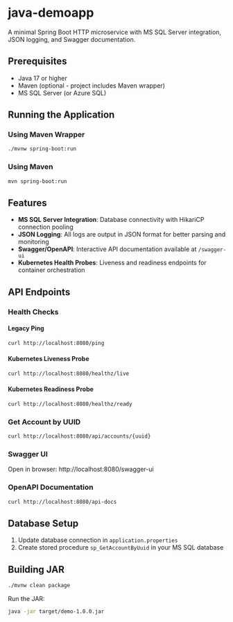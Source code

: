 # java-demoapp

A minimal Spring Boot HTTP microservice with MS SQL Server integration, JSON logging, and Swagger documentation.

## Prerequisites

- Java 17 or higher
- Maven (optional - project includes Maven wrapper)
- MS SQL Server (or Azure SQL)

## Running the Application

### Using Maven Wrapper
```bash
./mvnw spring-boot:run
```

### Using Maven
```bash
mvn spring-boot:run
```

## Features

- **MS SQL Server Integration**: Database connectivity with HikariCP connection pooling
- **JSON Logging**: All logs are output in JSON format for better parsing and monitoring
- **Swagger/OpenAPI**: Interactive API documentation available at `/swagger-ui`
- **Kubernetes Health Probes**: Liveness and readiness endpoints for container orchestration

## API Endpoints

### Health Checks

#### Legacy Ping
```bash
curl http://localhost:8080/ping
```

#### Kubernetes Liveness Probe
```bash
curl http://localhost:8080/healthz/live
```

#### Kubernetes Readiness Probe
```bash
curl http://localhost:8080/healthz/ready
```

### Get Account by UUID
```bash
curl http://localhost:8080/api/accounts/{uuid}
```

### Swagger UI
Open in browser: http://localhost:8080/swagger-ui

### OpenAPI Documentation
```bash
curl http://localhost:8080/api-docs
```

## Database Setup

1. Update database connection in `application.properties`
2. Create stored procedure `sp_GetAccountByUuid` in your MS SQL database

## Building JAR

```bash
./mvnw clean package
```

Run the JAR:
```bash
java -jar target/demo-1.0.0.jar
```